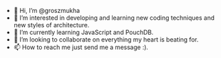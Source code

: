 - 👋 Hi, I’m @groszmukha
- 👀 I’m interested in developing and learning new coding techniques and new styles of architecture.
- 🌱 I’m currently learning JavaScript and PouchDB.
- 💞️ I’m looking to collaborate on everything my heart is beating for.
- 📫 How to reach me just send me a message :).

<!---
groszmukha/groszmukha is a ✨ special ✨ repository because its `README.md` (this file) appears on your GitHub profile.
You can click the Preview link to take a look at your changes.
--->
